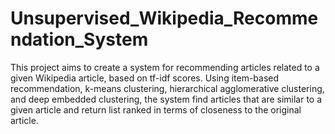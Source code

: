 # Unsupervised_Wikipedia_Recommendation_System
This project aims to create a system for recommending articles related to a given Wikipedia article, based on tf-idf scores. Using item-based recommendation, k-means clustering, hierarchical agglomerative clustering, and deep embedded clustering, the system find articles that are similar to a given article and return list ranked in terms of closeness to the original article.
